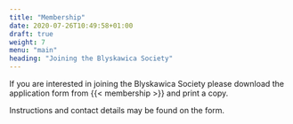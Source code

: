 ```yaml
---
title: "Membership"
date: 2020-07-26T10:49:58+01:00
draft: true
weight: 7
menu: "main"
heading: "Joining the Blyskawica Society"
---
```


If you are interested in joining the Blyskawica Society please download the application form from {{< membership >}} and print a copy. 

Instructions and contact details may be found on the form.

